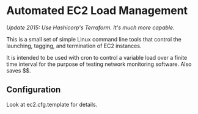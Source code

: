 # Automated EC2 Load Management

_Update 2015: Use Hashicorp's Terraform.  It's much more capable._

This is a small set of simple Linux command line tools that control the launching, 
tagging, and termination of EC2 instances.

It is intended to be used with cron to control a variable load over a finite time 
interval for the purpose of testing network monitoring software.  Also saves $$.

## Configuration

Look at ec2.cfg.template for details.

